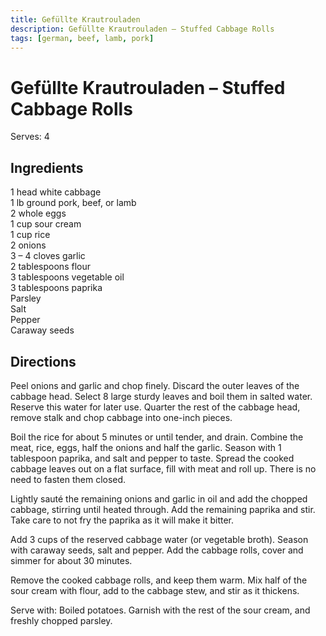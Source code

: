 ```yaml
---
title: Gefüllte Krautrouladen
description: Gefüllte Krautrouladen – Stuffed Cabbage Rolls
tags: [german, beef, lamb, pork]
---
```


# Gefüllte Krautrouladen – Stuffed Cabbage Rolls
Serves: 4

## Ingredients
1 head white cabbage  
1 lb ground pork, beef, or lamb  
2 whole eggs  
1 cup sour cream  
1 cup rice  
2 onions  
3 – 4 cloves garlic  
2 tablespoons flour  
3 tablespoons vegetable oil  
3 tablespoons paprika  
Parsley  
Salt  
Pepper  
Caraway seeds

## Directions
Peel onions and garlic and chop finely. Discard the outer leaves of the cabbage head. Select 8 large sturdy leaves and boil them in salted water. Reserve this water for later use. Quarter the rest of the cabbage head, remove stalk and chop cabbage into one-inch pieces.

Boil the rice for about 5 minutes or until tender, and drain. Combine the meat, rice, eggs, half the onions and half the garlic. Season with 1 tablespoon paprika, and salt and pepper to taste. Spread the cooked cabbage leaves out on a flat surface, fill with meat and roll up. There is no need to fasten them closed.

Lightly sauté the remaining onions and garlic in oil and add the chopped cabbage, stirring until heated through. Add the remaining paprika and stir. Take care to not fry the paprika as it will make it bitter.

Add 3 cups of the reserved cabbage water (or vegetable broth). Season with caraway seeds, salt and pepper. Add the cabbage rolls, cover and simmer for about 30 minutes.

Remove the cooked cabbage rolls, and keep them warm. Mix half of the sour cream with flour, add to the cabbage stew, and stir as it thickens.

Serve with: Boiled potatoes. Garnish with the rest of the sour cream, and freshly chopped parsley.